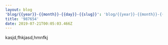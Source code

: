 ```yaml
---
layout: blog
'blog/{{year}}-{{month}}-{{day}}-{{slug}}': 'blog/{{year}}-{{month}}-{{day}}-{{slug}}'
title: '987654'
date: 2019-07-21T00:05:03.466Z
---
```

kasjd,fhkjasd,hmnfkj
